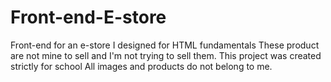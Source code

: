 # Front-end-E-store
Front-end for an e-store I designed for HTML fundamentals
These product are not mine to sell and I'm not trying to sell them.
This project was created strictly for school
All images and products do not belong to me. 

